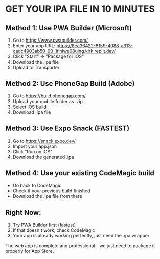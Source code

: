 # GET YOUR IPA FILE IN 10 MINUTES

## Method 1: Use PWA Builder (Microsoft)
1. Go to https://www.pwabuilder.com/
2. Enter your app URL: https://8ea36422-8159-4088-a313-cadc4903ab50-00-1tlhiwe98uing.kirk.replit.dev/
3. Click "Start" → "Package for iOS"
4. Download the .ipa file
5. Upload to Transporter

## Method 2: Use PhoneGap Build (Adobe)
1. Go to https://build.phonegap.com/
2. Upload your mobile folder as .zip
3. Select iOS build
4. Download .ipa file

## Method 3: Use Expo Snack (FASTEST)
1. Go to https://snack.expo.dev/
2. Import your app.json
3. Click "Run on iOS"
4. Download the generated .ipa

## Method 4: Use your existing CodeMagic build
- Go back to CodeMagic
- Check if your previous build finished
- Download the .ipa file from there

## Right Now:
1. Try PWA Builder first (fastest)
2. If that doesn't work, check CodeMagic
3. Your app is already working perfectly, just need the .ipa wrapper

The web app is complete and professional - we just need to package it properly for App Store.